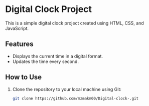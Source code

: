 # Digital Clock Project

This is a simple digital clock project created using HTML, CSS, and JavaScript.

## Features

- Displays the current time in a digital format.
- Updates the time every second.

## How to Use

1. Clone the repository to your local machine using Git:

   ```bash
   git clone https://github.com/mzmakm00/Digital-clock-.git

